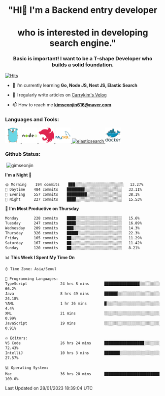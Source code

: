 <h1 align="center">"HI👋 I'm a Backend entry developer </h1>
<h1 align="center"> who is interested in developing search engine."</h1>
<h3 align="center">Basic is important! I want to be a T-shape Developer who builds a solid foundation.</h3>

[![Hits](https://hits.seeyoufarm.com/api/count/incr/badge.svg?url=https%3A%2F%2Fgithub.com%2Fgimseonjin&count_bg=%2318BFE5&title_bg=%23555555&icon=ko-fi.svg&icon_color=%23E7E7E7&title=hits&edge_flat=false)](https://hits.seeyoufarm.com)

- 🌱 I’m currently learning **Go, Node JS, Nest JS, Elastic Search**

- 📝 I regularly write articles on [Carrykim's Velog](https://velog.io/@carrykim)

- 📫 How to reach me **kimseonjin616@naver.com**


<h3 align="left">Languages and Tools:</h3>
<p align="left"> 
<a href="https://golang.org" target="_blank" rel="noreferrer"> <img src="https://raw.githubusercontent.com/devicons/devicon/master/icons/go/go-original.svg" alt="go" width="10%" height="10%"/> </a>
<a href="https://nodejs.org" target="_blank" rel="noreferrer"> <img src="https://raw.githubusercontent.com/devicons/devicon/master/icons/nodejs/nodejs-original-wordmark.svg" alt="nodejs" width="10%" height="10%"/> </a> <a></a>
<a href="https://nestjs.com/" target="_blank" rel="noreferrer"> <img src="https://raw.githubusercontent.com/devicons/devicon/master/icons/nestjs/nestjs-plain.svg" alt="nestjs" width="10%" height="10%"/> </a> 
<a href="https://www.mysql.com/" target="_blank" rel="noreferrer"> <img src="https://raw.githubusercontent.com/devicons/devicon/master/icons/mysql/mysql-original-wordmark.svg" alt="mysql" width="10%" height="10%"/>  </a>
 <a href="https://www.elastic.co" target="_blank" rel="noreferrer"> <img src="https://www.vectorlogo.zone/logos/elastic/elastic-icon.svg" alt="elasticsearch" width="10%" height="10%"/> </a> 
 <a href="https://www.docker.com/" target="_blank" rel="noreferrer"> <img src="https://raw.githubusercontent.com/devicons/devicon/master/icons/docker/docker-original-wordmark.svg" alt="docker" width="10%" height="10%"/> </a>
</p>


<h3 align="left">Github Status:</h3>
<p align="left">
 <p>&nbsp;<img align="center" src="https://github-readme-stats.vercel.app/api?username=gimseonjin&show_icons=true&locale=en" alt="gimseonjin" /></p>
</p>


<!--START_SECTION:waka-->
**I'm a Night 🦉** 

```text
🌞 Morning    194 commits    ███░░░░░░░░░░░░░░░░░░░░░░   13.27% 
🌆 Daytime    484 commits    ████████░░░░░░░░░░░░░░░░░   33.11% 
🌃 Evening    557 commits    █████████░░░░░░░░░░░░░░░░   38.1% 
🌙 Night      227 commits    ████░░░░░░░░░░░░░░░░░░░░░   15.53%

```
📅 **I'm Most Productive on Thursday** 

```text
Monday       228 commits    ████░░░░░░░░░░░░░░░░░░░░░   15.6% 
Tuesday      247 commits    ████░░░░░░░░░░░░░░░░░░░░░   16.89% 
Wednesday    209 commits    ███░░░░░░░░░░░░░░░░░░░░░░   14.3% 
Thursday     326 commits    █████░░░░░░░░░░░░░░░░░░░░   22.3% 
Friday       165 commits    ██░░░░░░░░░░░░░░░░░░░░░░░   11.29% 
Saturday     167 commits    ██░░░░░░░░░░░░░░░░░░░░░░░   11.42% 
Sunday       120 commits    ██░░░░░░░░░░░░░░░░░░░░░░░   8.21%

```


📊 **This Week I Spent My Time On** 

```text
⌚︎ Time Zone: Asia/Seoul

💬 Programming Languages: 
TypeScript               24 hrs 8 mins       ████████████████░░░░░░░░░   66.2% 
Java                     8 hrs 49 mins       ██████░░░░░░░░░░░░░░░░░░░   24.18% 
YAML                     1 hr 36 mins        █░░░░░░░░░░░░░░░░░░░░░░░░   4.4% 
XML                      21 mins             ░░░░░░░░░░░░░░░░░░░░░░░░░   0.99% 
JavaScript               19 mins             ░░░░░░░░░░░░░░░░░░░░░░░░░   0.91%

🔥 Editors: 
VS Code                  26 hrs 24 mins      ██████████████████░░░░░░░   72.43% 
IntelliJ                 10 hrs 3 mins       ███████░░░░░░░░░░░░░░░░░░   27.57%

💻 Operating System: 
Mac                      36 hrs 28 mins      █████████████████████████   100.0%

```


 Last Updated on 28/01/2023 18:39:04 UTC
<!--END_SECTION:waka-->
